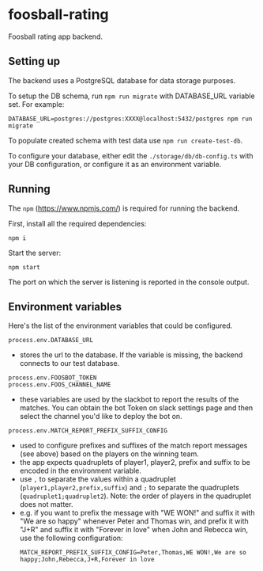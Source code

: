 # foosball-rating

Foosball rating app backend.

## Setting up

The backend uses a PostgreSQL database for data storage purposes.

To setup the DB schema, run `npm run migrate` with DATABASE_URL variable set. For example:
```
DATABASE_URL=postgres://postgres:XXXX@localhost:5432/postgres npm run migrate
```

To populate created schema with test data use `npm run create-test-db`.

To configure your database, either edit the `./storage/db/db-config.ts` with your DB configuration, or configure it as an environment variable.


## Running

The `npm` (https://www.npmjs.com/) is required for running the backend.

First, install all the required dependencies:

```
npm i
```

Start the server:
```
npm start
```

The port on which the server is listening is reported in the console output.

## Environment variables

Here's the list of the environment variables that could be configured.

```
process.env.DATABASE_URL
```
- stores the url to the database. If the variable is missing, the backend connects to our test database.

```
process.env.FOOSBOT_TOKEN
process.env.FOOS_CHANNEL_NAME
```
- these variables are used by the slackbot to report the results of the matches. You can obtain the bot Token on slack settings page and then select the channel you'd like to deploy the bot on.

```
process.env.MATCH_REPORT_PREFIX_SUFFIX_CONFIG
```
- used to configure prefixes and suffixes of the match report messages (see above) based on the players on the winning team.
- the app expects quadruplets of player1, player2, prefix and suffix to be encoded in the environment variable.
- use `,` to separate the values within a quadruplet (`player1,player2,prefix,suffix`) and `;` to separate the quadruplets (`quadruplet1;quadruplet2`). Note: the order of players in the quadruplet does not matter.
- e.g. if you want to prefix the message with "WE WON!" and suffix it with "We are so happy" whenever Peter and Thomas win, and prefix it with "J+R" and suffix it with "Forever in love" when John and Rebecca win, use the following configuration:
  ```
  MATCH_REPORT_PREFIX_SUFFIX_CONFIG=Peter,Thomas,WE WON!,We are so happy;John,Rebecca,J+R,Forever in love
  ```
